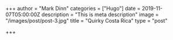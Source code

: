 +++
author = "Mark Dinn"
categories = ["Hugo"]
date = 2019-11-07T05:00:00Z
description = "This is meta description"
image = "/images/post/post-3.jpg"
title = "Quirky Costa Rica"
type = "post"

+++
